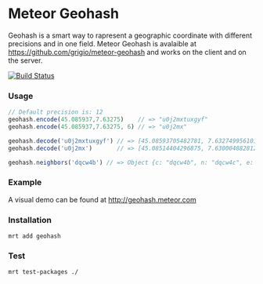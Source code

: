 # Meteor Geohash

Geohash is a smart way to rapresent a geographic coordinate with different precisions and in one field. Meteor Geohash is avalaible at https://github.com/grigio/meteor-geohash and works on the client and on the server.

[![Build Status](https://travis-ci.org/grigio/meteor-geohash.png)](https://travis-ci.org/grigio/meteor-geohash)

### Usage

```javascript
// Default precision is: 12
geohash.encode(45.085937,7.63275)    // => "u0j2mxtuxgyf"
geohash.encode(45.085937,7.63275, 6) // => "u0j2mx"

geohash.decode('u0j2mxtuxgyf') // => [45.08593705482781, 7.632749956101179]
geohash.decode('u0j2mx')       // => [45.08514404296875, 7.6300048828125]

geohash.neighbors('dqcw4b') // => Object {c: "dqcw4b", n: "dqcw4c", e: "dqcw50", s: "dqctfz", w: "dqcw48"…}

```

### Example

A visual demo can be found at http://geohash.meteor.com

### Installation

```
mrt add geohash
```

### Test

```
mrt test-packages ./
```
